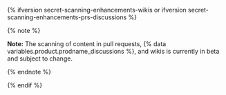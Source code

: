 {% ifversion secret-scanning-enhancements-wikis or ifversion secret-scanning-enhancements-prs-discussions %}

{% note %}

**Note:** The scanning of content in pull requests, {% data variables.product.prodname_discussions %}, and wikis is currently in beta and subject to change.

{% endnote %}

{% endif %}
